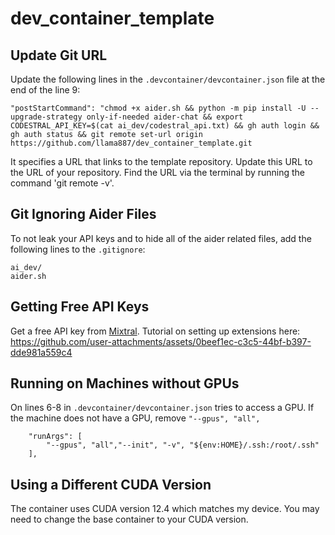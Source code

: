 # dev_container_template

## Update Git URL
Update the following lines in the `.devcontainer/devcontainer.json` file at the end of the line 9:

```
"postStartCommand": "chmod +x aider.sh && python -m pip install -U --upgrade-strategy only-if-needed aider-chat && export CODESTRAL_API_KEY=$(cat ai_dev/codestral_api.txt) && gh auth login && gh auth status && git remote set-url origin https://github.com/llama887/dev_container_template.git
```

It specifies a URL that links to the template repository. Update this URL to the URL of your repository. Find the URL via the terminal by running the command 'git remote -v'.

## Git Ignoring Aider Files
To not leak your API keys and to hide all of the aider related files, add the following lines to the `.gitignore`:
```
ai_dev/
aider.sh
```

## Getting Free API Keys
Get a free API key from [Mixtral](https://mistral.ai/). Tutorial on setting up extensions here:
https://github.com/user-attachments/assets/0beef1ec-c3c5-44bf-b397-dde981a559c4

## Running on Machines without GPUs
On lines 6-8 in `.devcontainer/devcontainer.json` tries to access a GPU. If the machine does not have a GPU, remove `"--gpus", "all",`
```
	"runArgs": [
		"--gpus", "all","--init", "-v", "${env:HOME}/.ssh:/root/.ssh"
	],
```

## Using a Different CUDA Version
The container uses CUDA version 12.4 which matches my device. You may need to change the base container to your CUDA version.


